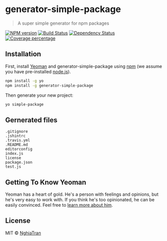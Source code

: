 # generator-simple-package 

> A super simple generator for npm packages


[![NPM version][npm-image]][npm-url] [![Build Status][travis-image]][travis-url] [![Dependency Status][daviddm-image]][daviddm-url] [![Coverage percentage][coveralls-image]][coveralls-url]


## Installation

First, install [Yeoman](http://yeoman.io) and generator-simple-package using [npm](https://www.npmjs.com/) (we assume you have pre-installed [node.js](https://nodejs.org/)).

```bash
npm install -g yo
npm install -g generator-simple-package
```

Then generate your new project:

```bash
yo simple-package
```

## Gernerated files

```
.gitignore
.jshintrc
.travis.yml
.README.md
editorconfig
index.js
license
package.json
test.js
```

## Getting To Know Yeoman

Yeoman has a heart of gold. He&#39;s a person with feelings and opinions, but he&#39;s very easy to work with. If you think he&#39;s too opinionated, he can be easily convinced. Feel free to [learn more about him](http://yeoman.io/).

## License

MIT © [NghiaTran]()


[npm-image]: https://badge.fury.io/js/generator-simple-package.svg
[npm-url]: https://npmjs.org/package/generator-simple-package
[travis-image]: https://travis-ci.org/nghiattran/generator-simple-package.svg?branch=master
[travis-url]: https://travis-ci.org/nghiattran/generator-simple-package
[daviddm-image]: https://david-dm.org/nghiattran/generator-simple-package.svg?theme=shields.io
[daviddm-url]: https://david-dm.org/nghiattran/generator-simple-package
[coveralls-image]: https://coveralls.io/repos/nghiattran/generator-simple-package/badge.svg
[coveralls-url]: https://coveralls.io/r/nghiattran/generator-simple-package
